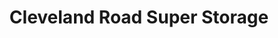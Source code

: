 ---
title: "Cleveland Road Super Storage"
url: /garner/cleveland-road-super-storage/
shop: Mieten
---
